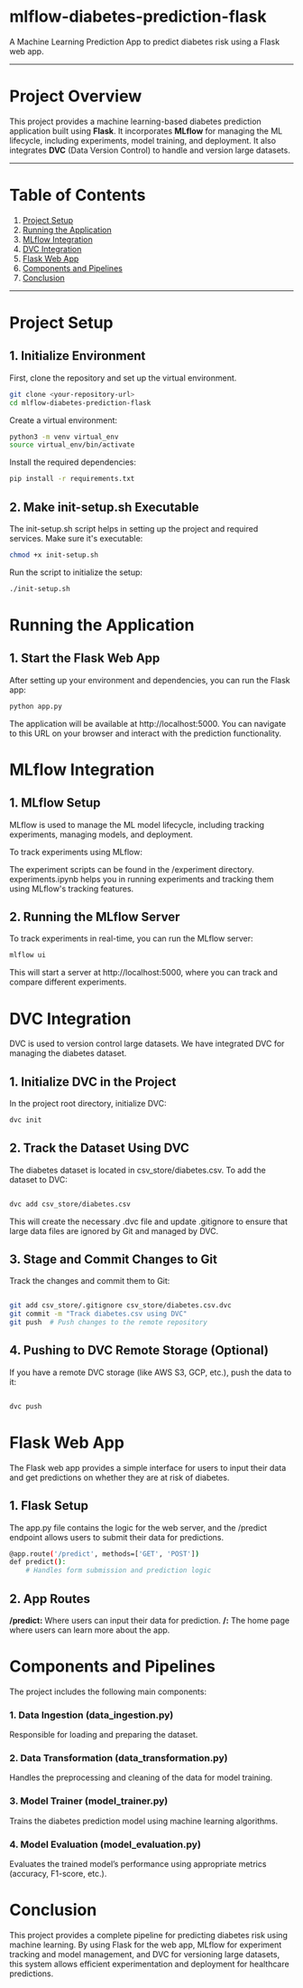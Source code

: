 # mlflow-diabetes-prediction-flask
A Machine Learning Prediction App to predict diabetes risk using a Flask web app.

---

# Project Overview
This project provides a machine learning-based diabetes prediction application built using **Flask**. It incorporates **MLflow** for managing the ML lifecycle, including experiments, model training, and deployment. It also integrates **DVC** (Data Version Control) to handle and version large datasets.

---

# Table of Contents
1. [Project Setup](#project-setup)
2. [Running the Application](#running-the-application)
3. [MLflow Integration](#mlflow-integration)
4. [DVC Integration](#dvc-integration)
5. [Flask Web App](#flask-web-app)
6. [Components and Pipelines](#components-and-pipelines)
7. [Conclusion](#conclusion)

---

# Project Setup

## **1. Initialize Environment**
First, clone the repository and set up the virtual environment.

```bash
git clone <your-repository-url>
cd mlflow-diabetes-prediction-flask
```


Create a virtual environment:

```bash
python3 -m venv virtual_env
source virtual_env/bin/activate
```

Install the required dependencies:

```bash
pip install -r requirements.txt
```

## **2. Make init-setup.sh Executable**
The init-setup.sh script helps in setting up the project and required services. Make sure it's executable:

```bash
chmod +x init-setup.sh
```

Run the script to initialize the setup:

```bash
./init-setup.sh
```
# **Running the Application**

## 1. Start the Flask Web App
After setting up your environment and dependencies, you can run the Flask app:
```bash
python app.py
```
The application will be available at http://localhost:5000. You can navigate to this URL on your browser and interact with the prediction functionality.

# **MLflow Integration**
## 1. MLflow Setup
MLflow is used to manage the ML model lifecycle, including tracking experiments, managing models, and deployment.

To track experiments using MLflow:

The experiment scripts can be found in the /experiment directory.
experiments.ipynb helps you in running experiments and tracking them using MLflow's tracking features.

## 2. Running the MLflow Server
To track experiments in real-time, you can run the MLflow server:

```bash
mlflow ui
```

This will start a server at http://localhost:5000, where you can track and compare different experiments.

# **DVC Integration**
DVC is used to version control large datasets. We have integrated DVC for managing the diabetes dataset.

## 1. Initialize DVC in the Project
In the project root directory, initialize DVC:

```bash
dvc init
```

## 2. Track the Dataset Using DVC
The diabetes dataset is located in csv_store/diabetes.csv. To add the dataset to DVC:

```bash

dvc add csv_store/diabetes.csv
```

This will create the necessary .dvc file and update .gitignore to ensure that large data files are ignored by Git and managed by DVC.

## 3. Stage and Commit Changes to Git
Track the changes and commit them to Git:

```bash

git add csv_store/.gitignore csv_store/diabetes.csv.dvc
git commit -m "Track diabetes.csv using DVC"
git push  # Push changes to the remote repository
```

## 4. Pushing to DVC Remote Storage (Optional)
If you have a remote DVC storage (like AWS S3, GCP, etc.), push the data to it:

```bash

dvc push
```

# **Flask Web App**
The Flask web app provides a simple interface for users to input their data and get predictions on whether they are at risk of diabetes.

## 1. Flask Setup
The app.py file contains the logic for the web server, and the /predict endpoint allows users to submit their data for predictions.

```bash
@app.route('/predict', methods=['GET', 'POST'])
def predict():
    # Handles form submission and prediction logic
```

## 2. App Routes
**/predict:** Where users can input their data for prediction.
**/:** The home page where users can learn more about the app.

# Components and Pipelines
The project includes the following main components:

### 1. Data Ingestion (data_ingestion.py)
Responsible for loading and preparing the dataset.

### 2. Data Transformation (data_transformation.py)
Handles the preprocessing and cleaning of the data for model training.

### 3. Model Trainer (model_trainer.py)
Trains the diabetes prediction model using machine learning algorithms.

### 4. Model Evaluation (model_evaluation.py)
Evaluates the trained model’s performance using appropriate metrics (accuracy, F1-score, etc.).

# Conclusion
This project provides a complete pipeline for predicting diabetes risk using machine learning. By using Flask for the web app, MLflow for experiment tracking and model management, and DVC for versioning large datasets, this system allows efficient experimentation and deployment for healthcare predictions.

